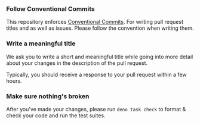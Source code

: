 ### Follow Conventional Commits

This repository enforces
[Conventional Commits](https://www.conventionalcommits.org/en/v1.0.0/). For
writing pull request titles and as well as issues. Please follow the
convention when writing them.

### Write a meaningful title

We ask you to write a short and meaningful title while going into more detail
about your changes in the description of the pull request.

Typically, you should receive a response to your pull request within a few
hours.

### Make sure nothing's broken

After you've made your changes, please run `deno task check` to format & check
your code and run the test suites.
